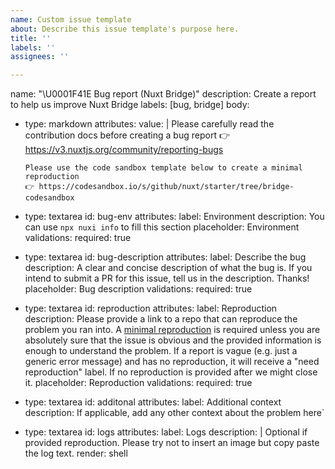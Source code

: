 ```yaml
---
name: Custom issue template
about: Describe this issue template's purpose here.
title: ''
labels: ''
assignees: ''

---
```


name: "\U0001F41E Bug report (Nuxt Bridge)"
description: Create a report to help us improve Nuxt Bridge
labels: [bug, bridge]
body:
  - type: markdown
    attributes:
      value: |
        Please carefully read the contribution docs before creating a bug report
        👉 https://v3.nuxtjs.org/community/reporting-bugs

        Please use the code sandbox template below to create a minimal reproduction
        👉 https://codesandbox.io/s/github/nuxt/starter/tree/bridge-codesandbox
  - type: textarea
    id: bug-env
    attributes:
      label: Environment
      description: You can use `npx nuxi info` to fill this section
      placeholder: Environment
    validations:
      required: true
  - type: textarea
    id: bug-description
    attributes:
      label: Describe the bug
      description: A clear and concise description of what the bug is. If you intend to submit a PR for this issue, tell us in the description. Thanks!
      placeholder: Bug description
    validations:
      required: true
  - type: textarea
    id: reproduction
    attributes:
      label: Reproduction
      description: Please provide a link to a repo that can reproduce the problem you ran into. A [minimal reproduction](https://v3.nuxtjs.org/community/reporting-bugs#create-a-minimal-reproduction) is required unless you are absolutely sure that the issue is obvious and the provided information is enough to understand the problem. If a report is vague (e.g. just a generic error message) and has no reproduction, it will receive a "need reproduction" label. If no reproduction is provided after we might close it.
      placeholder: Reproduction
    validations:
      required: true
  - type: textarea
    id: additonal
    attributes:
      label: Additional context
      description: If applicable, add any other context about the problem here`
  - type: textarea
    id: logs
    attributes:
      label: Logs
      description: |
        Optional if provided reproduction. Please try not to insert an image but copy paste the log text.
      render: shell
